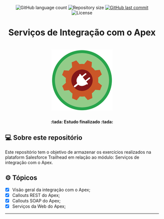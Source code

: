 <p align="center">
  <img alt="GitHub language count" src="https://img.shields.io/github/languages/count/grochavieira/trailhead-apex-integration?color=%2304D361&style=flat">

  <img alt="Repository size" src="https://img.shields.io/github/repo-size/grochavieira/trailhead-apex-integration?style=flat">
  
  <a href="https://github.com/grochavieira/trailhead-apex-integration/commits/master">
    <img alt="GitHub last commit" src="https://img.shields.io/github/last-commit/grochavieira/trailhead-apex-integration?style=flat">
  </a>
    
   <img alt="License" src="https://img.shields.io/badge/license-MIT-brightgreen?style=flat">
 
</p>

<div align="center">
    <h1>Serviços de Integração com o Apex</h1>
</div>

<h1 align="center">
    <img src="./.github/badge.png" />
</h1>

<h4 align="center"> 
	:tada:  Estudo finalizado :tada:
</h4>

## 💻 Sobre este repositório

Este repositório tem o objetivo de armazenar os exercícios realizados na plataform Salesforce Trailhead em relação ao módulo: Serviços de integração com o Apex.

## ⚙️ Tópicos

- [x] Visão geral da integração com o Apex;
- [x] Callouts REST do Apex;
- [x] Callouts SOAP do Apex;
- [x] Serviços da Web do Apex;

---

